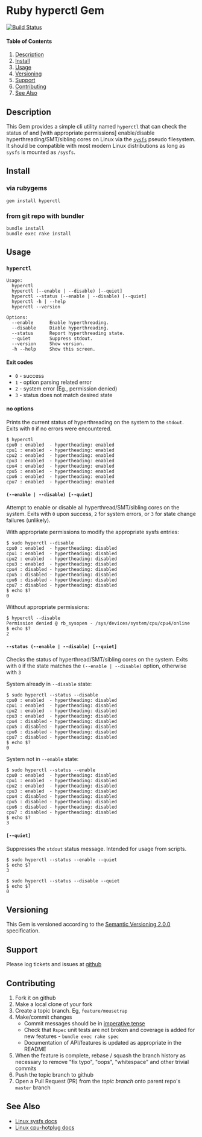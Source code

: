 Ruby hyperctl Gem
=================

[![Build Status](https://travis-ci.org/jhoblitt/hyperctl.png)](https://travis-ci.org/jhoblitt/hyperctl)

#### Table of Contents

1. [Description](#description)
2. [Install](#install)
3. [Usage](#usage)
4. [Versioning](#versioning)
5. [Support](#support)
6. [Contributing](#contributing)
7. [See Also](#see-also)


Description
-----------

This Gem provides a simple cli utility named `hyperctl` that can check the
status of and [with appropriate permissions] enable/disable
hyperthreading/SMT/sibling cores on Linux via the
[`sysfs`](https://www.kernel.org/doc/Documentation/filesystems/sysfs.txt)
pseudo filesystem.  It should be compatible with most modern Linux
distributions as long as `sysfs` is mounted as `/sysfs`.


Install
-------

### via rubygems

    gem install hyperctl

### from git repo with bundler

    bundle install
    bundle exec rake install


Usage
-----

### `hyperctl`

    Usage:
      hyperctl
      hyperctl (--enable | --disable) [--quiet]
      hyperctl --status (--enable | --disable) [--quiet]
      hyperctl -h | --help
      hyperctl --version

    Options:
      --enable      Enable hyperthreading.
      --disable     Diable hyperthreading.
      --status      Report hyperthreading state.
      --quiet       Suppress stdout.
      --version     Show version.
      -h --help     Show this screen.

#### Exit codes

* `0` - success
* `1` - option parsing related error
* `2` - system error (Eg., permission denied)
* `3` - status does not match desired state

#### no options

Prints the current status of hyperthreading on the system to the `stdout`.
Exits with `0` if no errors were encountered.

    $ hyperctl
    cpu0 : enabled  - hypertheading: enabled
    cpu1 : enabled  - hypertheading: enabled
    cpu2 : enabled  - hypertheading: enabled
    cpu3 : enabled  - hypertheading: enabled
    cpu4 : enabled  - hypertheading: enabled
    cpu5 : enabled  - hypertheading: enabled
    cpu6 : enabled  - hypertheading: enabled
    cpu7 : enabled  - hypertheading: enabled

#### `(--enable | --disable) [--quiet]`

Attempt to enable or disable all hyperthread/SMT/sibling cores on the system.
Exits with `0` upon success, `2` for system errors, or `3` for state change
failures (unlikely).

With appropriate permissions to modify the appropriate sysfs entries:

    $ sudo hyperctl --disable
    cpu0 : enabled  - hypertheading: disabled
    cpu1 : enabled  - hypertheading: disabled
    cpu2 : enabled  - hypertheading: disabled
    cpu3 : enabled  - hypertheading: disabled
    cpu4 : disabled - hypertheading: disabled
    cpu5 : disabled - hypertheading: disabled
    cpu6 : disabled - hypertheading: disabled
    cpu7 : disabled - hypertheading: disabled
    $ echo $?
    0

Without appropriate permissions:

    $ hyperctl --disable
    Permission denied @ rb_sysopen - /sys/devices/system/cpu/cpu4/online
    $ echo $?
    2

#### `--status (--enable | --disable) [--quiet]`

Checks the status of hyperthread/SMT/sibling cores on the system. Exits with
`0` if the state matches the `(--enable | --disable)` option, otherwise with
`3`

System already in `--disable` state:

    $ sudo hyperctl --status --disable
    cpu0 : enabled  - hypertheading: disabled
    cpu1 : enabled  - hypertheading: disabled
    cpu2 : enabled  - hypertheading: disabled
    cpu3 : enabled  - hypertheading: disabled
    cpu4 : disabled - hypertheading: disabled
    cpu5 : disabled - hypertheading: disabled
    cpu6 : disabled - hypertheading: disabled
    cpu7 : disabled - hypertheading: disabled
    $ echo $?
    0

System not in `--enable` state:

    $ sudo hyperctl --status --enable
    cpu0 : enabled  - hypertheading: disabled
    cpu1 : enabled  - hypertheading: disabled
    cpu2 : enabled  - hypertheading: disabled
    cpu3 : enabled  - hypertheading: disabled
    cpu4 : disabled - hypertheading: disabled
    cpu5 : disabled - hypertheading: disabled
    cpu6 : disabled - hypertheading: disabled
    cpu7 : disabled - hypertheading: disabled
    $ echo $?
    3

#### `[--quiet]`

Suppresses the `stdout` status message.  Intended for usage from scripts.

    $ sudo hyperctl --status --enable --quiet
    $ echo $?
    3

    $ sudo hyperctl --status --disable --quiet
    $ echo $?
    0


Versioning
----------

This Gem is versioned according to the [Semantic Versioning
2.0.0](http://semver.org/spec/v2.0.0.html) specification.


Support
-------

Please log tickets and issues at [github](https://github.com/jhoblitt/hyperctl)


Contributing
------------

1. Fork it on github
2. Make a local clone of your fork
3. Create a topic branch.  Eg, `feature/mousetrap`
4. Make/commit changes
    * Commit messages should be in
      [imperative tense](http://git-scm.com/book/ch5-2.html)
    * Check that `Rspec` unit tests are not broken and coverage is added for
      new features - `bundle exec rake spec`
    * Documentation of API/features is updated as appropriate in the README
5. When the feature is complete, rebase / squash the branch history as
   necessary to remove "fix typo", "oops", "whitespace" and other trivial
   commits
6. Push the topic branch to github
7. Open a Pull Request (PR) from the *topic branch* onto parent repo's `master`
   branch


See Also
--------

* [Linux sysfs docs](https://www.kernel.org/doc/Documentation/filesystems/sysfs.txt)
* [Linux cpu-hotplug docs](https://www.kernel.org/doc/Documentation/cpu-hotplug.txt)
